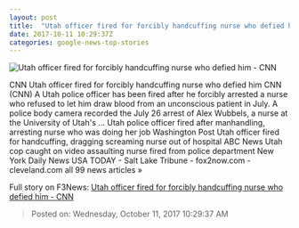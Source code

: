 ```yaml
---
layout: post
title:  "Utah officer fired for forcibly handcuffing nurse who defied him - CNN"
date: 2017-10-11 10:29:37Z
categories: google-news-top-stories
---
```


![Utah officer fired for forcibly handcuffing nurse who defied him - CNN](http://i2.cdn.cnn.com/cnnnext/dam/assets/170901152357-utah-nurse-arrest-3-super-tease.jpg)

CNN Utah officer fired for forcibly handcuffing nurse who defied him CNN (CNN) A Utah police officer has been fired after he forcibly arrested a nurse who refused to let him draw blood from an unconscious patient in July. A police body camera recorded the July 26 arrest of Alex Wubbels, a nurse at the University of Utah's ... Utah police officer fired after manhandling, arresting nurse who was doing her job Washington Post Utah officer fired for handcuffing, dragging screaming nurse out of hospital ABC News Utah cop caught on video assaulting nurse fired from police department New York Daily News USA TODAY - Salt Lake Tribune - fox2now.com - cleveland.com all 99 news articles »


Full story on F3News: [Utah officer fired for forcibly handcuffing nurse who defied him - CNN](http://www.f3nws.com/n/XumrgF)

> Posted on: Wednesday, October 11, 2017 10:29:37 AM

